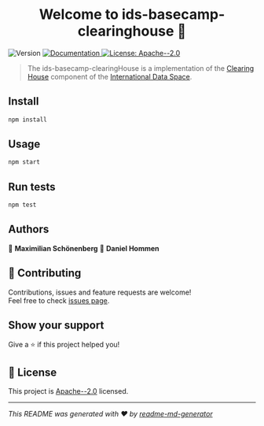<h1 align="center">Welcome to ids-basecamp-clearinghouse 👋</h1>
<p>
  <img alt="Version" src="https://img.shields.io/badge/version-1.0.0-blue.svg?cacheSeconds=2592000" />
  <a href="https://truzzt.github.io/ids-basecamp-clearinghouse/" target="_blank">
    <img alt="Documentation" src="https://img.shields.io/badge/documentation-yes-brightgreen.svg" />
  </a>
  <a href="https://github.com/truzzt/ids-basecamp-clearinghouse/blob/development/LICENSE" target="_blank">
    <img alt="License: Apache--2.0" src="https://img.shields.io/badge/License-Apache--2.0-yellow.svg" />
  </a>
</p>

> The ids-basecamp-clearingHouse is a implementation of the [Clearing House](https://github.com/International-Data-Spaces-Association/IDS-RAM_4_0/blob/main/documentation/3_Layers_of_the_Reference_Architecture_Model/3_5_System_Layer/3_5_5_Clearing_House.md) component of the [International Data Space](https://internationaldataspaces.org/).

## Install

```sh
npm install
```

## Usage
```sh
npm start
```

## Run tests

```sh
npm test
```

## Authors

👤 **Maximilian Schönenberg**
👤 **Daniel Hommen**


## 🤝 Contributing

Contributions, issues and feature requests are welcome!<br />Feel free to check [issues page](https://github.com/truzzt/ids-basecamp-clearinghouse/issues). 

## Show your support

Give a ⭐️ if this project helped you!

## 📝 License

This project is [Apache--2.0](https://github.com/truzzt/ids-basecamp-clearinghouse/blob/development/LICENSE) licensed.

***
_This README was generated with ❤️ by [readme-md-generator](https://github.com/kefranabg/readme-md-generator)_